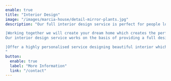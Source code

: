 ```yaml
---
enable: true
title: "Interior Design"
image: "/images/marcia-house/detail-mirror-plants.jpg"
description: "Our full interior design service is perfect for people looking to build a new house, renovate an existing property or simply update certain areas of their home.

|Working together we will create your dream home which creates the perfect balance between form and function.
Our interior design service works on the basis of providing a full design pack taking you from concept to completion therefore ensuring all aspects of the design are fully integrated.

|Offer a highly personalised service designing beautiful interior which reflect each clients personal style and desires.  By working closely with you we are able to ensure that every detail is considered ensuring that your home is tailored to you.
"
button:
  enable: true
  label: "More Information"
  link: "/contact"
---
```

